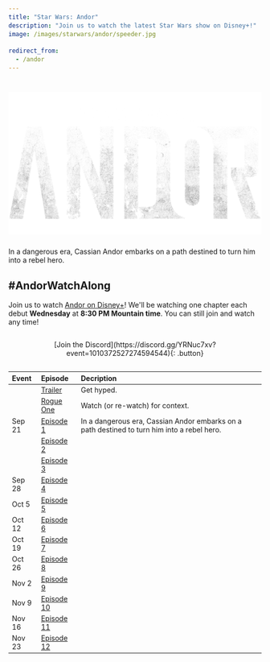 ```yaml
---
title: "Star Wars: Andor"
description: "Join us to watch the latest Star Wars show on Disney+!"
image: /images/starwars/andor/speeder.jpg

redirect_from:
  - /andor
---
```


# ![Star Wars: Andor](/images/starwars/andor/logo.png)

In a dangerous era, Cassian Andor embarks on a path destined to turn him into a rebel hero.

## #AndorWatchAlong

Join us to watch [Andor on Disney+][s1]! We'll be watching one chapter each debut **Wednesday** at **8:30 PM Mountain time**. You can still join and watch any time!

<div style="margin: 2em auto; text-align: center;" markdown="1">
[Join the Discord](https://discord.gg/YRNuc7xv?event=1010372527274594544){: .button}

<!--small>Or click the dates below for the specific events.</small-->
</div>

Event  | Episode          | Decription
:----  | :------          | :---------
&nbsp; | [Trailer]        | Get hyped.
&nbsp; | [Rogue One]      | Watch (or re-watch) for context.
Sep 21 | [Episode 1][s1]  | In a dangerous era, Cassian Andor embarks on a path destined to turn him into a rebel hero.
&nbsp; | [Episode 2][s1]  |
&nbsp; | [Episode 3][s1]  |
Sep 28 | [Episode 4][s1]  |
Oct 5  | [Episode 5][s1]  |
Oct 12 | [Episode 6][s1]  |
Oct 19 | [Episode 7][s1]  |
Oct 26 | [Episode 8][s1]  |
Nov 2  | [Episode 9][s1]  |
Nov 9  | [Episode 10][s1] |
Nov 16 | [Episode 11][s1] |
Nov 23 | [Episode 12][s1] |

[trailer]: https://www.youtube.com/watch?v=cKOegEuCcfw
[rogue one]: https://www.disneyplus.com/movies/rogue-one-a-star-wars-story/14CV6eSbygOA
[s1]: https://www.disneyplus.com/series/andor/3xsQKWG00GL5
